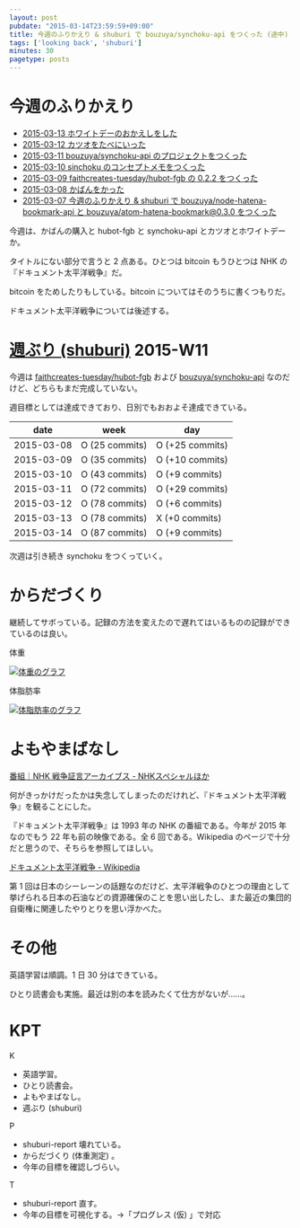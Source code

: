 ```yaml
---
layout: post
pubdate: "2015-03-14T23:59:59+09:00"
title: 今週のふりかえり & shuburi で bouzuya/synchoku-api をつくった (途中)
tags: ['looking back', 'shuburi']
minutes: 30
pagetype: posts
---
```

# 今週のふりかえり

- [2015-03-13 ホワイトデーのおかえしをした][2015-03-13]
- [2015-03-12 カツオをたべにいった][2015-03-12]
- [2015-03-11 bouzuya/synchoku-api のプロジェクトをつくった][2015-03-11]
- [2015-03-10 sinchoku のコンセプトメモをつくった][2015-03-10]
- [2015-03-09 faithcreates-tuesday/hubot-fgb の 0.2.2 をつくった][2015-03-09]
- [2015-03-08 かばんをかった][2015-03-08]
- [2015-03-07 今週のふりかえり & shuburi で bouzuya/node-hatena-bookmark-api と bouzuya/atom-hatena-bookmark@0.3.0 をつくった][2015-03-07]

今週は、かばんの購入と hubot-fgb と synchoku-api とカツオとホワイトデーか。

タイトルにない部分で言うと 2 点ある。ひとつは bitcoin もうひとつは NHK の『ドキュメント太平洋戦争』だ。

bitcoin をためしたりもしている。bitcoin についてはそのうちに書くつもりだ。

ドキュメント太平洋戦争については後述する。

# [週ぶり (shuburi)][shuburi] 2015-W11

今週は [faithcreates-tuesday/hubot-fgb][] および [bouzuya/synchoku-api][] なのだけど、どちらもまだ完成していない。

週目標としては達成できており、日別でもおおよそ達成できている。

date       | week            | day
-----------|-----------------|-----------------
2015-03-08 | O (25 commits)  | O (+25 commits)
2015-03-09 | O (35 commits)  | O (+10 commits)
2015-03-10 | O (43 commits)  | O (+9 commits)
2015-03-11 | O (72 commits)  | O (+29 commits)
2015-03-12 | O (78 commits)  | O (+6 commits)
2015-03-13 | O (78 commits)  | X (+0 commits)
2015-03-14 | O (87 commits)  | O (+9 commits)

次週は引き続き synchoku をつくっていく。

# からだづくり

継続してサボっている。記録の方法を変えたので遅れてはいるものの記録ができているのは良い。

体重

[![体重のグラフ][graph-weight-img]][graph-weight-url]

体脂肪率

[![体脂肪率のグラフ][graph-percent-img]][graph-percent-url]

# よもやまばなし

[番組｜NHK 戦争証言アーカイブス - NHKスペシャルほか](http://cgi2.nhk.or.jp/shogenarchives/bangumi/list.cgi?cat=special)

何がきっかけだったかは失念してしまったのだけれど、『ドキュメント太平洋戦争』を観ることにした。

『ドキュメント太平洋戦争』は 1993 年の NHK の番組である。今年が 2015 年なのでもう 22 年も前の映像である。全 6 回である。Wikipedia のページで十分だと思うので、そちらを参照してほしい。

[ドキュメント太平洋戦争 - Wikipedia](http://ja.wikipedia.org/wiki/%E3%83%89%E3%82%AD%E3%83%A5%E3%83%A1%E3%83%B3%E3%83%88%E5%A4%AA%E5%B9%B3%E6%B4%8B%E6%88%A6%E4%BA%89)

第 1 回は日本のシーレーンの話題なのだけど、太平洋戦争のひとつの理由として挙げられる日本の石油などの資源確保のことを思い出したし、また最近の集団的自衛権に関連したやりとりを思い浮かべた。

# その他

英語学習は順調。1 日 30 分はできている。

ひとり読書会も実施。最近は別の本を読みたくて仕方がないが……。

# KPT

K

- 英語学習。
- ひとり読書会。
- よもやまばなし。
- 週ぶり (shuburi)

P

- shuburi-report 壊れている。
- からだづくり (体重測定) 。
- 今年の目標を確認しづらい。

T

- shuburi-report 直す。
- 今年の目標を可視化する。→「プログレス (仮) 」で対応

[2015-03-07]: http://blog.bouzuya.net/2015/03/07/
[2015-03-08]: http://blog.bouzuya.net/2015/03/08/
[2015-03-09]: http://blog.bouzuya.net/2015/03/09/
[2015-03-10]: http://blog.bouzuya.net/2015/03/10/
[2015-03-11]: http://blog.bouzuya.net/2015/03/11/
[2015-03-12]: http://blog.bouzuya.net/2015/03/12/
[2015-03-13]: http://blog.bouzuya.net/2015/03/13/
[shuburi]: http://shuburi.org
[graph-weight-img]: http://graph.hatena.ne.jp/bouzuya/graph?graphname=weight&startdate=2015-01-01&enddate=2015-03-14
[graph-weight-url]: http://graph.hatena.ne.jp/bouzuya/weight/?startdate=2015-01-01&enddate=2015-03-14
[graph-percent-img]: http://graph.hatena.ne.jp/bouzuya/graph?graphname=percent&startdate=2015-01-01&enddate=2015-03-14
[graph-percent-url]: http://graph.hatena.ne.jp/bouzuya/percent/?startdate=2015-01-01&enddate=2015-03-14
[bouzuya/synchoku-api]: https://github.com/bouzuya/synchoku-api
[faithcreates-tuesday/hubot-fgb]: https://github.com/faithcreates-tuesday/hubot-fgb
